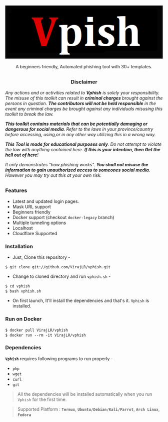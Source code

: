 <!-- Vphish -->

<p align="center">
  <img src=".imgs/logo.png">
</p>

<p align="center">A beginners friendly, Automated phishing tool with 30+ templates.</p>

##

<h3><p align="center">Disclaimer</p></h3>

<i>Any actions and or activities related to <b>Vphish</b> is solely your responsibility. The misuse of this toolkit can result in <b>criminal charges</b> brought against the persons in question. <b>The contributors will not be held responsible</b> in the event any criminal charges be brought against any individuals misusing this toolkit to break the law.

<b>This toolkit contains materials that can be potentially damaging or dangerous for social media</b>. Refer to the laws in your province/country before accessing, using,or in any other way utilizing this in a wrong way.

<b>This Tool is made for educational purposes only</b>. Do not attempt to violate the law with anything contained here. <b>If this is your intention, then Get the hell out of here</b>!

It only demonstrates "how phishing works". <b>You shall not misuse the information to gain unauthorized access to someones social media</b>. However you may try out this at your own risk.</i>

##

### Features

- Latest and updated login pages.
- Mask URL support 
- Beginners friendly
- Docker support (checkout `docker-legacy` branch)
- Multiple tunneling options
- Localhost
- Cloudflare Supported


### Installation

- Just, Clone this repository -
```
$ git clone git://github.com/VirajLR/vphish.git
```

- Change to cloned directory and run `vphish.sh` -
```
$ cd vphish
$ bash vphish.sh
```

- On first launch, It'll install the dependencies and that's it. `Vphish` is installed.

### Run on Docker
```
$ docker pull VirajLR/vphish
$ docker run --rm -it VirajLR/vphish
```

### Dependencies

**`Vphish`** requires following programs to run properly - 
- `php`
- `wget`
- `curl`
- `git`

> All the dependencies will be installed automatically when you run `Vphish` for the first time.

> Supported Platform : **`Termux`**, **`Ubuntu/Debian/Kali/Parrot`**, **`Arch Linux`**, **`Fedora`**

##
